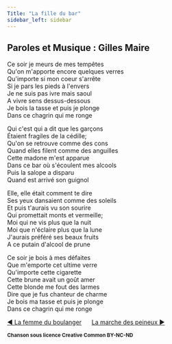```yaml
---
Title: "La fille du bar"
sidebar_left: sidebar
---
```


##  Paroles et Musique : Gilles Maire
Ce soir je meurs de mes tempêtes  
Qu'on m'apporte encore quelques verres  
Qu'importe si mon coeur s'arrête  
Si je pars les pieds à l'envers  
Je ne suis pas ivre mais saoul  
A vivre sens dessus-dessous  
Je bois la tasse et puis je plonge  
Dans ce chagrin qui me ronge  
  
Qui c'est qui a dit que les garçons  
Étaient fragiles de la cédille;  
Qu'on se retrouve comme des cons  
Quand elles filent comme des anguilles  
Cette madone m'est apparue  
Dans ce bar où s'écoulent mes alcools  
Puis la salope a disparu  
Quand est arrivé son guignol  
  
Elle, elle était comment te dire  
Ses yeux dansaient comme des soleils  
Et puis t'aurais vu son sourire  
Qui promettait monts et vermeille;  
Moi qui ne vis plus que la nuit  
Moi que n'éclaire plus que la lune  
J'aurais préféré ses beaux fruits  
A ce putain d'alcool de prune  
  
Ce soir je bois à mes défaites  
Que m'emporte cet ultime verre  
Qu'importe cette cigarette  
Cette brune avait un goût amer  
Cette blonde me fout des larmes  
Dire que je fus chanteur de charme  
Je bois ma tasse et puis je plonge  
Dans ce chagrin qui me ronge  


[ ◀ La femme du boulanger](../la_femme_du_boulanger) ​ ​ ​ ​ ​ ​ ​ ​ ​ ​ ​ ​[La marche des peineux ▶](../la_marche_des_peineux)


<b><sub>Chanson sous licence Creative Common BY-NC-ND</sub></b>
